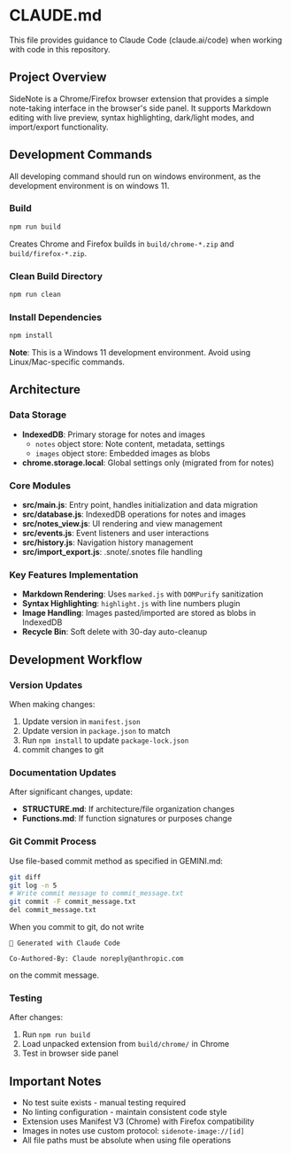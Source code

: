 # CLAUDE.md

This file provides guidance to Claude Code (claude.ai/code) when working with code in this repository.

## Project Overview

SideNote is a Chrome/Firefox browser extension that provides a simple note-taking interface in the browser's side panel. It supports Markdown editing with live preview, syntax highlighting, dark/light modes, and import/export functionality.

## Development Commands

All developing command should run on windows environment, as the development environment is on windows 11.

### Build
```bash
npm run build
```
Creates Chrome and Firefox builds in `build/chrome-*.zip` and `build/firefox-*.zip`.

### Clean Build Directory
```bash
npm run clean
```

### Install Dependencies
```bash
npm install
```

**Note**: This is a Windows 11 development environment. Avoid using Linux/Mac-specific commands.

## Architecture

### Data Storage
- **IndexedDB**: Primary storage for notes and images
  - `notes` object store: Note content, metadata, settings
  - `images` object store: Embedded images as blobs
- **chrome.storage.local**: Global settings only (migrated from for notes)

### Core Modules
- **src/main.js**: Entry point, handles initialization and data migration
- **src/database.js**: IndexedDB operations for notes and images
- **src/notes_view.js**: UI rendering and view management
- **src/events.js**: Event listeners and user interactions
- **src/history.js**: Navigation history management
- **src/import_export.js**: .snote/.snotes file handling

### Key Features Implementation
- **Markdown Rendering**: Uses `marked.js` with `DOMPurify` sanitization
- **Syntax Highlighting**: `highlight.js` with line numbers plugin
- **Image Handling**: Images pasted/imported are stored as blobs in IndexedDB
- **Recycle Bin**: Soft delete with 30-day auto-cleanup

## Development Workflow

### Version Updates
When making changes:
1. Update version in `manifest.json`
2. Update version in `package.json` to match
3. Run `npm install` to update `package-lock.json`
4. commit changes to git

### Documentation Updates
After significant changes, update:
- **STRUCTURE.md**: If architecture/file organization changes
- **Functions.md**: If function signatures or purposes change

### Git Commit Process
Use file-based commit method as specified in GEMINI.md:
```bash
git diff
git log -n 5
# Write commit message to commit_message.txt
git commit -F commit_message.txt
del commit_message.txt
```
When you commit to git, do not write 
```
🤖 Generated with Claude Code

Co-Authored-By: Claude noreply@anthropic.com
```
on the commit message.

### Testing
After changes:
1. Run `npm run build`
2. Load unpacked extension from `build/chrome/` in Chrome
3. Test in browser side panel

## Important Notes

- No test suite exists - manual testing required
- No linting configuration - maintain consistent code style
- Extension uses Manifest V3 (Chrome) with Firefox compatibility
- Images in notes use custom protocol: `sidenote-image://[id]`
- All file paths must be absolute when using file operations